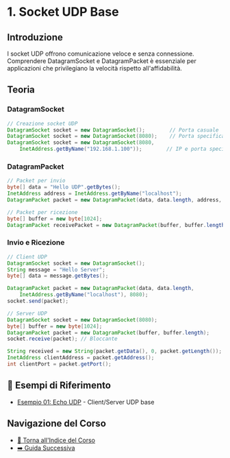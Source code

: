 # 1. Socket UDP Base

## Introduzione
I socket UDP offrono comunicazione veloce e senza connessione. Comprendere DatagramSocket e DatagramPacket è essenziale per applicazioni che privilegiano la velocità rispetto all'affidabilità.

## Teoria

### DatagramSocket

```java
// Creazione socket UDP
DatagramSocket socket = new DatagramSocket();        // Porta casuale
DatagramSocket socket = new DatagramSocket(8080);    // Porta specifica
DatagramSocket socket = new DatagramSocket(8080, 
    InetAddress.getByName("192.168.1.100"));        // IP e porta specifici
```

### DatagramPacket

```java
// Packet per invio
byte[] data = "Hello UDP".getBytes();
InetAddress address = InetAddress.getByName("localhost");
DatagramPacket packet = new DatagramPacket(data, data.length, address, 8080);

// Packet per ricezione
byte[] buffer = new byte[1024];
DatagramPacket receivePacket = new DatagramPacket(buffer, buffer.length);
```

### Invio e Ricezione

```java
// Client UDP
DatagramSocket socket = new DatagramSocket();
String message = "Hello Server";
byte[] data = message.getBytes();

DatagramPacket packet = new DatagramPacket(data, data.length, 
    InetAddress.getByName("localhost"), 8080);
socket.send(packet);

// Server UDP
DatagramSocket socket = new DatagramSocket(8080);
byte[] buffer = new byte[1024];
DatagramPacket packet = new DatagramPacket(buffer, buffer.length);
socket.receive(packet); // Bloccante

String received = new String(packet.getData(), 0, packet.getLength());
InetAddress clientAddress = packet.getAddress();
int clientPort = packet.getPort();
```

## 🔗 Esempi di Riferimento

- [Esempio 01: Echo UDP](./esempi/EchoUDP.java) - Client/Server UDP base

## Navigazione del Corso
- [📑 Torna all'Indice del Corso](../README.md)
- [➡️ Guida Successiva](02-Gestione-Eccezioni-UDP.md)